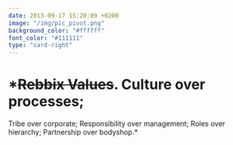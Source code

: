 ```yaml
---
date: 2013-09-17 15:20:09 +0200
image: "/img/pic_pivot.png"
background_color: "#ffffff"
font_color: "#111111"
type: "card-right"
---
```

# *~~Rebbix Values~~. Culture over processes;
Tribe over corporate;
Responsibility over management;
Roles over hierarchy;
Partnership over bodyshop.*
